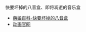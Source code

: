 快要坏掉的八音盒、即将凋逝的音乐盒
- [萌娘百科-快要坏掉的八音盒](https://zh.moegirl.org.cn/%E5%BF%AB%E8%A6%81%E5%9D%8F%E6%8E%89%E7%9A%84%E5%85%AB%E9%9F%B3%E7%9B%92)
- [动画官网](http://flowerorgel.net/)
